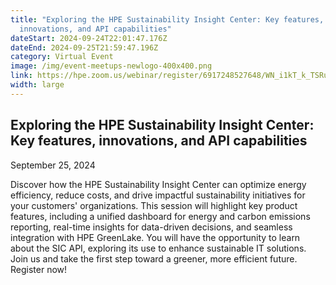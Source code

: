 ```yaml
---
title: "Exploring the HPE Sustainability Insight Center: Key features,
  innovations, and API capabilities"
dateStart: 2024-09-24T22:01:47.176Z
dateEnd: 2024-09-25T21:59:47.196Z
category: Virtual Event
image: /img/event-meetups-newlogo-400x400.png
link: https://hpe.zoom.us/webinar/register/6917248527648/WN_i1kT_k_TSRu7Z9oNU0pQkg
width: large
---
```

## Exploring the HPE Sustainability Insight Center: Key features, innovations, and API capabilities

September 25, 2024

Discover how the HPE Sustainability Insight Center can optimize energy efficiency, reduce costs, and drive impactful sustainability initiatives for your customers' organizations. This session will highlight key product features, including a unified dashboard for energy and carbon emissions reporting, real-time insights for data-driven decisions, and seamless integration with HPE GreenLake. You will have the opportunity to learn about the SIC API, exploring its use to enhance sustainable IT solutions. Join us and take the first step toward a greener, more efficient future. Register now!
